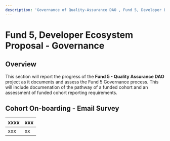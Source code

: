 ```yaml
---
description: 'Governance of Quality-Assurance DAO , Fund 5, Developer Ecosystem Proposal'
---
```


# Fund 5, Developer Ecosystem Proposal - Governance

## Overview

This section will report the progress of the **Fund 5 - Quality Assurance DAO** project as it documents and assess the Fund 5 Governance process. This will include documenation of the pathway of a funded cohort and an assessment of funded cohort reporting requirements.

## Cohort On-boarding - Email Survey

| xxxx | xxx |
| :--- | :--- |
| xxx | xx |


